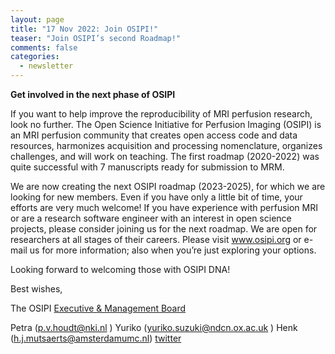 ```yaml
---
layout: page
title: "17 Nov 2022: Join OSIPI!"
teaser: "Join OSIPI’s second Roadmap!"
comments: false
categories:
  - newsletter
---
```


**Get involved in the next phase of OSIPI** 

If you want to help improve the reproducibility of MRI perfusion research, look no further. 
The Open Science Initiative for Perfusion Imaging (OSIPI) is an MRI perfusion community that creates open access code and data resources, harmonizes acquisition and processing nomenclature, organizes challenges, and will work on teaching. 
The first roadmap (2020-2022) was quite successful with 7 manuscripts ready for submission to MRM. 

We are now creating the next OSIPI roadmap (2023-2025), for which we are looking for new members.
Even if you have only a little bit of time, your efforts are very much welcome! 
If you have experience with perfusion MRI or are a research software engineer with an interest in open science projects, please consider joining us for the next roadmap. We are open for researchers at all stages of their careers. 
Please visit www.osipi.org or e-mail us for more information; also when you’re just exploring your options.

Looking forward to welcoming those with OSIPI DNA!


Best wishes,

The OSIPI [Executive & Management Board](https://www.osipi.org/emb/)

Petra (p.v.houdt@nki.nl )
Yuriko (yuriko.suzuki@ndcn.ox.ac.uk )
Henk (h.j.mutsaerts@amsterdamumc.nl) 
[twitter](https://twitter.com/OSIPI_ISMRM)